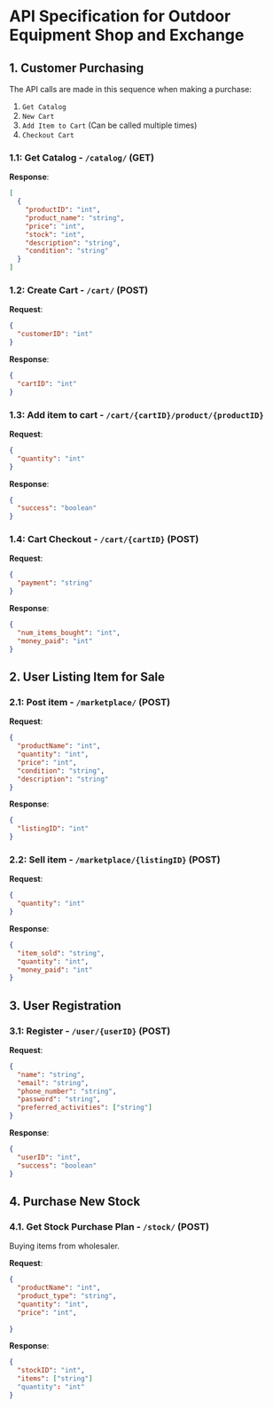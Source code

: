 # API Specification for Outdoor Equipment Shop and Exchange

## 1. Customer Purchasing
The API calls are made in this sequence when making a purchase:
1. `Get Catalog`
2. `New Cart`
3. `Add Item to Cart` (Can be called multiple times)
4. `Checkout Cart`

### 1.1: Get Catalog - `/catalog/` (GET)
**Response**:
```json
[
  {
    "productID": "int",
    "product_name": "string",
    "price": "int",
    "stock": "int",
    "description": "string",
    "condition": "string"
  }
]
```

### 1.2: Create Cart - `/cart/` (POST)
**Request**:
```json
{
  "customerID": "int"
}
```

**Response**:
```json
{
  "cartID": "int"
}
```

### 1.3: Add item to cart - `/cart/{cartID}/product/{productID}`
**Request**:
```json
{
  "quantity": "int"
}
```

**Response**:
```json
{
  "success": "boolean"
}
```

### 1.4: Cart Checkout - `/cart/{cartID}` (POST)
**Request**:
```json
{
  "payment": "string"
}
```

**Response**:
```json
{
  "num_items_bought": "int",
  "money_paid": "int"
}
``` 

## 2. User Listing Item for Sale
### 2.1: Post item - `/marketplace/` (POST)
**Request**:
```json
{
  "productName": "int",
  "quantity": "int",
  "price": "int",
  "condition": "string",
  "description": "string"
}
```

**Response**:
```json
{
  "listingID": "int"
}
```

### 2.2: Sell item - `/marketplace/{listingID}` (POST)
**Request**:
```json
{
  "quantity": "int"
}
```

**Response**:
```json
{
  "item_sold": "string",
  "quantity": "int",
  "money_paid": "int"
}
```


## 3. User Registration
### 3.1: Register - `/user/{userID}` (POST)
**Request**:
```json
{
  "name": "string",
  "email": "string",
  "phone_number": "string",
  "password": "string",
  "preferred_activities": ["string"]
}
```
**Response**:
```json
{
  "userID": "int",
  "success": "boolean"
}
```

## 4. Purchase New Stock
### 4.1. Get Stock Purchase Plan - `/stock/` (POST)
Buying items from wholesaler.

**Request**:
```json
{
  "productName": "int",
  "product_type": "string",
  "quantity": "int",
  "price": "int",
  
}
```
**Response**:
```json
{
  "stockID": "int",
  "items": ["string"]
  "quantity": "int"
}
```
